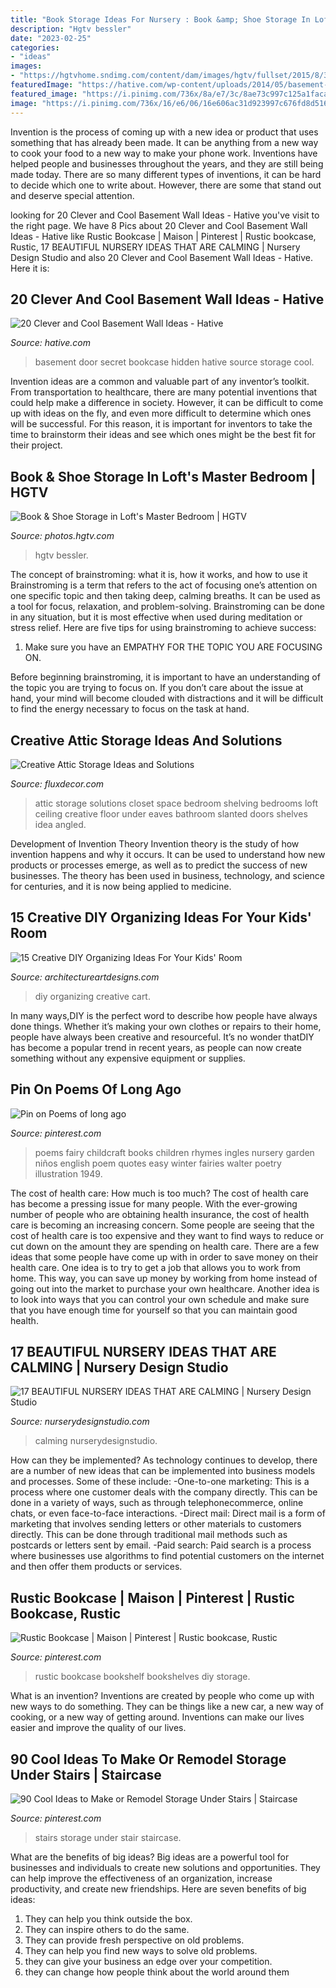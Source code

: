 ```yaml
---
title: "Book Storage Ideas For Nursery : Book &amp; Shoe Storage In Loft&#039;s Master Bedroom"
description: "Hgtv bessler"
date: "2023-02-25"
categories:
- "ideas"
images:
- "https://hgtvhome.sndimg.com/content/dam/images/hgtv/fullset/2015/8/31/0/Heather-Garrett_Loft-Living_21.jpg.rend.hgtvcom.966.1449.suffix/1441036315936.jpeg"
featuredImage: "https://hative.com/wp-content/uploads/2014/05/basement-wall-ideas/2-secret-bookcase-door.jpg"
featured_image: "https://i.pinimg.com/736x/8a/e7/3c/8ae73c997c125a1facada7ac9df4287b.jpg"
image: "https://i.pinimg.com/736x/16/e6/06/16e606ac31d923997c676fd8d5161511.jpg"
---
```



Invention is the process of coming up with a new idea or product that uses something that has already been made. It can be anything from a new way to cook your food to a new way to make your phone work. Inventions have helped people and businesses throughout the years, and they are still being made today. There are so many different types of inventions, it can be hard to decide which one to write about. However, there are some that stand out and deserve special attention.

	

		
looking for 20 Clever and Cool Basement Wall Ideas - Hative you've visit to the right page. We have 8 Pics about 20 Clever and Cool Basement Wall Ideas - Hative like Rustic Bookcase | Maison | Pinterest | Rustic bookcase, Rustic, 17 BEAUTIFUL NURSERY IDEAS THAT ARE CALMING | Nursery Design Studio and also 20 Clever and Cool Basement Wall Ideas - Hative. Here it is:
		
    
## 20 Clever And Cool Basement Wall Ideas - Hative

<img loading=lazy src="https://hative.com/wp-content/uploads/2014/05/basement-wall-ideas/2-secret-bookcase-door.jpg" onerror="this.onerror=null;this.src='https://tse1.mm.bing.net/th?id=OIP.m3PQnOQWs2APjJCyO4gy5wHaJ4&amp;pid=15.1';" alt="20 Clever and Cool Basement Wall Ideas - Hative">

_Source: hative.com_

>basement door secret bookcase hidden hative source storage cool. 

	

Invention ideas are a common and valuable part of any inventor’s toolkit. From transportation to healthcare, there are many potential inventions that could help make a difference in society. However, it can be difficult to come up with ideas on the fly, and even more difficult to determine which ones will be successful. For this reason, it is important for inventors to take the time to brainstorm their ideas and see which ones might be the best fit for their project.

    
## Book &amp; Shoe Storage In Loft&#039;s Master Bedroom | HGTV

<img loading=lazy src="https://hgtvhome.sndimg.com/content/dam/images/hgtv/fullset/2015/8/31/0/Heather-Garrett_Loft-Living_21.jpg.rend.hgtvcom.966.1449.suffix/1441036315936.jpeg" onerror="this.onerror=null;this.src='https://tse1.mm.bing.net/th?id=OIP.oILPLLTfQXBctXkI0M2tXwHaLH&amp;pid=15.1';" alt="Book &amp; Shoe Storage in Loft&#039;s Master Bedroom | HGTV">

_Source: photos.hgtv.com_

>hgtv bessler. 

	

The concept of brainstroming: what it is, how it works, and how to use it
Brainstroming is a term that refers to the act of focusing one’s attention on one specific topic and then taking deep, calming breaths. It can be used as a tool for focus, relaxation, and problem-solving. Brainstroming can be done in any situation, but it is most effective when used during meditation or stress relief. Here are five tips for using brainstroming to achieve success:
1. Make sure you have an EMPATHY FOR THE TOPIC YOU ARE FOCUSING ON.

Before beginning brainstroming, it is important to have an understanding of the topic you are trying to focus on. If you don’t care about the issue at hand, your mind will become clouded with distractions and it will be difficult to find the energy necessary to focus on the task at hand.

    
## Creative Attic Storage Ideas And Solutions

<img loading=lazy src="http://fluxdecor.com/wp-content/uploads/2015/09/1-attic-storage-ideas-solutions.jpg" onerror="this.onerror=null;this.src='https://tse4.mm.bing.net/th?id=OIP.3UIQnDoSt_18JUFgH5YNggHaJ4&amp;pid=15.1';" alt="Creative Attic Storage Ideas and Solutions">

_Source: fluxdecor.com_

>attic storage solutions closet space bedroom shelving bedrooms loft ceiling creative floor under eaves bathroom slanted doors shelves idea angled. 

	

Development of Invention Theory
Invention theory is the study of how invention happens and why it occurs. It can be used to understand how new products or processes emerge, as well as to predict the success of new businesses. The theory has been used in business, technology, and science for centuries, and it is now being applied to medicine.

    
## 15 Creative DIY Organizing Ideas For Your Kids&#039; Room

<img loading=lazy src="https://www.architectureartdesigns.com/wp-content/uploads/2017/02/15-Creative-DIY-Organizing-Ideas-For-Your-Kids-Room-5.jpg" onerror="this.onerror=null;this.src='https://tse1.mm.bing.net/th?id=OIP.g3xOQeEm54YnT5DcCXLqqgHaLK&amp;pid=15.1';" alt="15 Creative DIY Organizing Ideas For Your Kids&#039; Room">

_Source: architectureartdesigns.com_

>diy organizing creative cart. 

	

In many ways,DIY is the perfect word to describe how people have always done things. Whether it’s making your own clothes or repairs to their home, people have always been creative and resourceful. It’s no wonder thatDIY has become a popular trend in recent years, as people can now create something without any expensive equipment or supplies.

    
## Pin On Poems Of Long Ago

<img loading=lazy src="https://i.pinimg.com/736x/8a/e7/3c/8ae73c997c125a1facada7ac9df4287b.jpg" onerror="this.onerror=null;this.src='https://tse3.mm.bing.net/th?id=OIP.Sz1atWTD3UExcJfmR5KgTgHaLC&amp;pid=15.1';" alt="Pin on Poems of long ago">

_Source: pinterest.com_

>poems fairy childcraft books children rhymes ingles nursery garden niños english poem quotes easy winter fairies walter poetry illustration 1949. 

	

The cost of health care: How much is too much?
The cost of health care has become a pressing issue for many people. With the ever-growing number of people who are obtaining health insurance, the cost of health care is becoming an increasing concern. Some people are seeing that the cost of health care is too expensive and they want to find ways to reduce or cut down on the amount they are spending on health care. There are a few ideas that some people have come up with in order to save money on their health care. One idea is to try to get a job that allows you to work from home. This way, you can save up money by working from home instead of going out into the market to purchase your own healthcare. Another idea is to look into ways that you can control your own schedule and make sure that you have enough time for yourself so that you can maintain good health.

    
## 17 BEAUTIFUL NURSERY IDEAS THAT ARE CALMING | Nursery Design Studio

<img loading=lazy src="https://www.nurserydesignstudio.com/wp-content/uploads/2020/10/beautiful-nursery-ideas-14-500x750.png" onerror="this.onerror=null;this.src='https://tse3.mm.bing.net/th?id=OIP.fbSCi4_Nj_x8bjnmL6UF4AHaLH&amp;pid=15.1';" alt="17 BEAUTIFUL NURSERY IDEAS THAT ARE CALMING | Nursery Design Studio">

_Source: nurserydesignstudio.com_

>calming nurserydesignstudio. 

	

How can they be implemented?
As technology continues to develop, there are a number of new ideas that can be implemented into business models and processes. Some of these include: 
-One-to-one marketing: This is a process where one customer deals with the company directly. This can be done in a variety of ways, such as through telephonecommerce, online chats, or even face-to-face interactions. 
-Direct mail: Direct mail is a form of marketing that involves sending letters or other materials to customers directly. This can be done through traditional mail methods such as postcards or letters sent by email. 
-Paid search: Paid search is a process where businesses use algorithms to find potential customers on the internet and then offer them products or services.

    
## Rustic Bookcase | Maison | Pinterest | Rustic Bookcase, Rustic

<img loading=lazy src="https://i.pinimg.com/736x/99/03/56/990356451e8bfef79080ff0fb5a06abf--rustic-bookcase-rustic-shelving.jpg" onerror="this.onerror=null;this.src='https://tse4.mm.bing.net/th?id=OIP.px_Rq5vmX4oQ4Fp2vtDFuAHaLu&amp;pid=15.1';" alt="Rustic Bookcase | Maison | Pinterest | Rustic bookcase, Rustic">

_Source: pinterest.com_

>rustic bookcase bookshelf bookshelves diy storage. 

	

What is an invention?
Inventions are created by people who come up with new ways to do something. They can be things like a new car, a new way of cooking, or a new way of getting around. Inventions can make our lives easier and improve the quality of our lives.

    
## 90 Cool Ideas To Make Or Remodel Storage Under Stairs | Staircase

<img loading=lazy src="https://i.pinimg.com/736x/16/e6/06/16e606ac31d923997c676fd8d5161511.jpg" onerror="this.onerror=null;this.src='https://tse3.mm.bing.net/th?id=OIP.56rBPdI7DhRvCsWpJuEipAHaLH&amp;pid=15.1';" alt="90 Cool Ideas to Make or Remodel Storage Under Stairs | Staircase">

_Source: pinterest.com_

>stairs storage under stair staircase. 

	

What are the benefits of big ideas?
Big ideas are a powerful tool for businesses and individuals to create new solutions and opportunities. They can help improve the effectiveness of an organization, increase productivity, and create new friendships. Here are seven benefits of big ideas:
1. They can help you think outside the box.
2. They can inspire others to do the same.
3. They can provide fresh perspective on old problems.
4. They can help you find new ways to solve old problems.
5. they can give your business an edge over your competition.
6. they can change how people think about the world around them     
